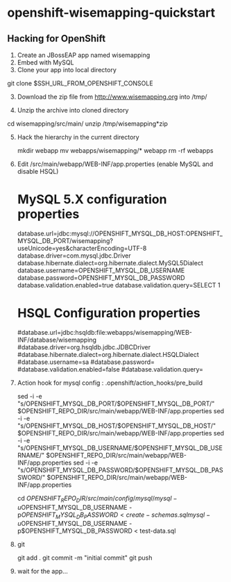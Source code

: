 openshift-wisemapping-quickstart
================================


Hacking for OpenShift
---------------------

1. Create an JBossEAP app named wisemapping
2. Embed with MySQL
3. Clone your app into local directory

  git clone $SSH_URL_FROM_OPENSHIFT_CONSOLE

3. Download the zip file from http://www.wisemapping.org into /tmp/

4. Unzip the archive  into cloned directory

  cd wisemapping/src/main/
  unzip /tmp/wisemapping*zip 

5. Hack the hierarchy in the current directory
  
   mkdir webapp
   mv webapps/wisemapping/* webapp
   rm -rf webapps


6. Edit /src/main/webapp/WEB-INF/app.properties 
   (enable MySQL and disable HSQL)

    # MySQL 5.X configuration properties
    database.url=jdbc:mysql://OPENSHIFT_MYSQL_DB_HOST:OPENSHIFT_MYSQL_DB_PORT/wisemapping?useUnicode=yes&characterEncoding=UTF-8
    database.driver=com.mysql.jdbc.Driver
    database.hibernate.dialect=org.hibernate.dialect.MySQL5Dialect
    database.username=OPENSHIFT_MYSQL_DB_USERNAME
    database.password=OPENSHIFT_MYSQL_DB_PASSWORD
    database.validation.enabled=true
    database.validation.query=SELECT 1

    # HSQL Configuration properties
    #database.url=jdbc:hsqldb:file:webapps/wisemapping/WEB-INF/database/wisemapping
    #database.driver=org.hsqldb.jdbc.JDBCDriver
    #database.hibernate.dialect=org.hibernate.dialect.HSQLDialect
    #database.username=sa
    #database.password=
    #database.validation.enabled=false
    #database.validation.query=

7. Action hook for mysql config : .openshift/action_hooks/pre_build 

    sed -i -e "s/OPENSHIFT_MYSQL_DB_PORT/$OPENSHIFT_MYSQL_DB_PORT/" $OPENSHIFT_REPO_DIR/src/main/webapp/WEB-INF/app.properties
    sed -i -e "s/OPENSHIFT_MYSQL_DB_HOST/$OPENSHIFT_MYSQL_DB_HOST/" $OPENSHIFT_REPO_DIR/src/main/webapp/WEB-INF/app.properties
    sed -i -e "s/OPENSHIFT_MYSQL_DB_USERNAME/$OPENSHIFT_MYSQL_DB_USERNAME/" $OPENSHIFT_REPO_DIR/src/main/webapp/WEB-INF/app.properties
    sed -i -e "s/OPENSHIFT_MYSQL_DB_PASSWORD/$OPENSHIFT_MYSQL_DB_PASSWORD/" $OPENSHIFT_REPO_DIR/src/main/webapp/WEB-INF/app.properties

    cd $OPENSHIFT_REPO_DIR/src/main/config/mysql/
    mysql -u$OPENSHIFT_MYSQL_DB_USERNAME -p$OPENSHIFT_MYSQL_DB_PASSWORD < create-schemas.sql
    mysql -u$OPENSHIFT_MYSQL_DB_USERNAME -p$OPENSHIFT_MYSQL_DB_PASSWORD < test-data.sql


8. git 

   git add .
   git commit -m  "initial commit"
   git push

7. wait for the app...

